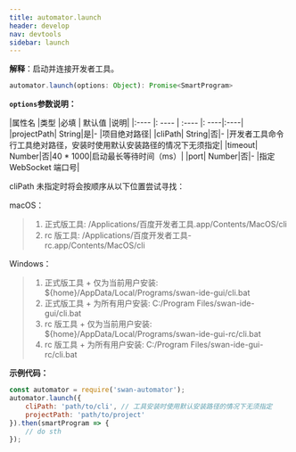 ```yaml
---
title: automator.launch
header: develop
nav: devtools
sidebar: launch
---
```


**解释**：启动并连接开发者工具。

```ts
automator.launch(options: Object): Promise<SmartProgram>
```

**`options`参数说明：**

|属性名 |类型  |必填 | 默认值 |说明|
|:---- |: ---- | :---- |: ----|:----|
|projectPath| String|是|- |项目绝对路径|
|cliPath| String|否|- |开发者工具命令行工具绝对路径，安装时使用默认安装路径的情况下无须指定|
|timeout| Number|否|40 * 1000|启动最长等待时间（ms）|
|port| Number|否|- |指定 WebSocket 端口号|

cliPath 未指定时将会按顺序从以下位置尝试寻找：

macOS：
> 1. 正式版工具: /Applications/百度开发者工具.app/Contents/MacOS/cli
> 2. rc 版工具: /Applications/百度开发者工具-rc.app/Contents/MacOS/cli

Windows：
> 1. 正式版工具 + 仅为当前用户安装: ${home}/AppData/Local/Programs/swan-ide-gui/cli.bat
> 2. 正式版工具 + 为所有用户安装: C:/Program Files/swan-ide-gui/cli.bat
> 3. rc 版工具 + 仅为当前用户安装: ${home}/AppData/Local/Programs/swan-ide-gui-rc/cli.bat
> 4. rc 版工具 + 为所有用户安装: C:/Program Files/swan-ide-gui-rc/cli.bat

**示例代码：**

```js
const automator = require('swan-automator');
automator.launch({
    cliPath: 'path/to/cli', // 工具安装时使用默认安装路径的情况下无须指定
    projectPath: 'path/to/project'
}).then(smartProgram => {
    // do sth
});
```